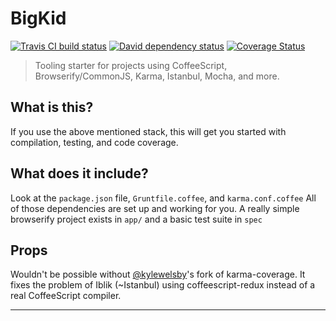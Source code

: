 # BigKid

[![Travis CI build status][travisBadge]][travisLink]
[![David dependency status][davidBadge]][packageJson]
[![Coverage Status][coverallsBadge]][coverallsLink]

> Tooling starter for projects using CoffeeScript, Browserify/CommonJS, Karma,
> Istanbul, Mocha, and more.

## What is this?
If you use the above mentioned stack, this will get you started with
compilation, testing, and code coverage.

## What does it include?
Look at the `package.json` file, `Gruntfile.coffee`, and `karma.conf.coffee`
All of those dependencies are set up and working for you.
A really simple browserify project exists in `app/` and a basic test suite in
`spec`

## Props
Wouldn't be possible without [@kylewelsby](https://github.com/kylewelsby)'s fork of karma-coverage.
It fixes the problem of Iblik (~Istanbul) using coffeescript-redux instead of
a real CoffeeScript compiler.

----

[coverallsBadge]: https://coveralls.io/repos/davidosomething/karmatest/badge.png
[coverallsLink]:  https://coveralls.io/r/davidosomething/karmatest
[davidBadge]:     https://david-dm.org/davidosomething/karmatest.png
[packageJson]:    https://github.com/davidosomething/karmatest/blob/master/package.json
[travisLink]:     https://travis-ci.org/davidosomething/karmatest
[travisBadge]:    http://travis-ci.org/davidosomething/karmatest.png
